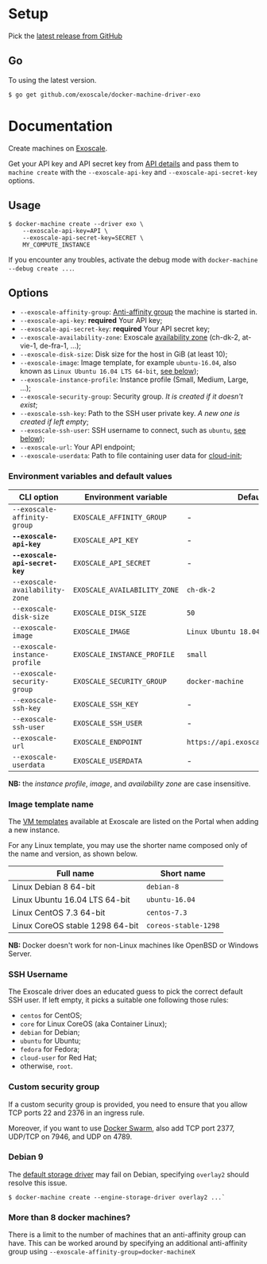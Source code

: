 # Setup

Pick the [latest release from GitHub](https://github.com/exoscale/docker-machine-driver-exo/releases)

## Go

To using the latest version.

    $ go get github.com/exoscale/docker-machine-driver-exo

# Documentation

Create machines on [Exoscale](https://www.exoscale.com/).

Get your API key and API secret key from [API details](https://portal.exoscale.com/account/api) and pass them to `machine create` with the `--exoscale-api-key` and `--exoscale-api-secret-key` options.

## Usage

    $ docker-machine create --driver exo \
        --exoscale-api-key=API \
        --exoscale-api-secret-key=SECRET \
        MY_COMPUTE_INSTANCE

If you encounter any troubles, activate the debug mode with `docker-machine --debug create ...`.

## Options

-   `--exoscale-affinity-group`: [Anti-affinity group][anti-affinity] the machine is started in.
-   `--exoscale-api-key`: **required** Your API key;
-   `--exoscale-api-secret-key`: **required** Your API secret key;
-   `--exoscale-availability-zone`: Exoscale [availability zone][datacenters] (ch-dk-2, at-vie-1, de-fra-1, ...);
-   `--exoscale-disk-size`: Disk size for the host in GiB (at least 10);
-   `--exoscale-image`: Image template, for example `ubuntu-16.04`, also known as `Linux Ubuntu 16.04 LTS 64-bit`, [see below](#image-template-name));
-   `--exoscale-instance-profile`: Instance profile (Small, Medium, Large, ...);
-   `--exoscale-security-group`: Security group. _It is created if it doesn't exist_;
-   `--exoscale-ssh-key`: Path to the SSH user private key. _A new one is created if left empty_;
-   `--exoscale-ssh-user`: SSH username to connect, such as `ubuntu`, [see below](#ssh-username));
-   `--exoscale-url`: Your API endpoint;
-   `--exoscale-userdata`: Path to file containing user data for [cloud-init](https://cloud-init.io/);

### Environment variables and default values

| CLI option                      | Environment variable         | Default                            |
| ------------------------------- | ---------------------------- | ---------------------------------- |
| `--exoscale-affinity-group`     | `EXOSCALE_AFFINITY_GROUP`    | -                                  |
| **`--exoscale-api-key`**        | `EXOSCALE_API_KEY`           | -                                  |
| **`--exoscale-api-secret-key`** | `EXOSCALE_API_SECRET`        | -                                  |
| `--exoscale-availability-zone`  | `EXOSCALE_AVAILABILITY_ZONE` | `ch-dk-2`                          |
| `--exoscale-disk-size`          | `EXOSCALE_DISK_SIZE`         | `50`                               |
| `--exoscale-image`              | `EXOSCALE_IMAGE`             | `Linux Ubuntu 18.04 LTS 64-bit`    |
| `--exoscale-instance-profile`   | `EXOSCALE_INSTANCE_PROFILE`  | `small`                            |
| `--exoscale-security-group`     | `EXOSCALE_SECURITY_GROUP`    | `docker-machine`                   |
| `--exoscale-ssh-key`            | `EXOSCALE_SSH_KEY`           | -                                  |
| `--exoscale-ssh-user`           | `EXOSCALE_SSH_USER`          | -                                  |
| `--exoscale-url`                | `EXOSCALE_ENDPOINT`          | `https://api.exoscale.com/compute` |
| `--exoscale-userdata`           | `EXOSCALE_USERDATA`          | -                                  |

**NB:** the _instance profile_, _image_, and _availability zone_ are case insensitive.

### Image template name

The [VM templates][templates] available at Exoscale are listed on the Portal
when adding a new instance.

For any Linux template, you may use the shorter name composed only of the name
and version, as shown below.

| Full name                       | Short name           |
| ------------------------------- | -------------------- |
| Linux Debian 8 64-bit           | `debian-8`           |
| Linux Ubuntu 16.04 LTS 64-bit   | `ubuntu-16.04`       |
| Linux CentOS 7.3 64-bit         | `centos-7.3`         |
| Linux CoreOS stable 1298 64-bit | `coreos-stable-1298` |

**NB:** Docker doesn't work for non-Linux machines like OpenBSD or Windows Server.

### SSH Username

The Exoscale driver does an educated guess to pick the correct default SSH
user. If left empty, it picks a suitable one following those rules:

- `centos` for CentOS;
- `core` for Linux CoreOS (aka Container Linux);
- `debian` for Debian;
- `ubuntu` for Ubuntu;
- `fedora` for Fedora;
- `cloud-user` for Red Hat;
- otherwise, `root`.

### Custom security group

If a custom security group is provided, you need to ensure that you allow TCP ports 22 and 2376 in an ingress rule.

Moreover, if you want to use [Docker Swarm](/engine/swarm/swarm-tutorial/), also add TCP port 2377, UDP/TCP on 7946, and UDP on 4789.

### Debian 9

The [default storage driver][storagedriver] may fail on Debian, specifying `overlay2` should resolve this issue.

    $ docker-machine create --engine-storage-driver overlay2 ...`

### More than 8 docker machines?

There is a limit to the number of machines that an anti-affinity group can have.  This can be worked around by specifying an additional anti-affinity group using `--exoscale-affinity-group=docker-machineX`

[storagedriver]: https://docs.docker.com/storage/storagedriver/select-storage-driver/#docker-ce
[templates]: https://www.exoscale.com/templates/
[datacenters]: https://www.exoscale.com/datacenters/
[anti-affinity]: https://community.exoscale.com/documentation/compute/anti-affinity-groups/
